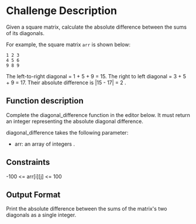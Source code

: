 # Challenge Description
Given a square matrix, calculate the absolute difference between the sums of its diagonals.

For example, the square matrix `arr` is shown below:
```
1 2 3
4 5 6
9 8 9
```
The left-to-right diagonal = 1 + 5 + 9 = 15. The right to left diagonal = 3 + 5 + 9 = 17. Their absolute difference is |15 - 17| = 2 .

## Function description

Complete the diagonal_difference function in the editor below. It must return an integer representing the absolute diagonal difference.

diagonal_difference takes the following parameter:

* arr: an array of integers .

## Constraints
-100 <= arr[i][j] <= 100

## Output Format

Print the absolute difference between the sums of the matrix's two diagonals as a single integer.
